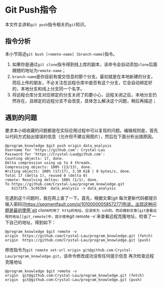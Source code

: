 # Git Push指令
本文件主讲和`git push`指令相关的`git`知识。

## 指令分析
本小节简述`git bush [remote-name] [branch-name]`指令。
1. 如果你是通过`git clone`指令得到线上库的副本，该命令会自动添加`clone`后面跟随的地址为`remote-name`；
2. `branch-name`是你目前有提交信息的那个分支。最初就是在本地新建的分支，而后上传的朋友，不必关注在远程仓库中是否有这个分支，它会自动绑定好的，本地分支和线上分支同一个名字。
3. 将远程仓库分支对应绑定的分支关闭了的要小心，远程关闭之后，本地分支仍然存在，且绑定的远程分支不会改变，具体怎么解决这个问题，稍后再描述；


## 遇到的问题
要求本小结收藏的问题都是在实际应用过程中可以复现的问题。编辑规则是，首先以代码方式贴出错误的信息（允许但不建议用图片），然后在下面分析出错原因。
```
@program_knowledge $git push origin data_analysis
Username for 'https://github.com': Crystal-Lau
Password for 'https://Crystal-Lau@github.com': 
Counting objects: 17, done.
Delta compression using up to 4 threads.
Compressing objects: 100% (13/13), done.
Writing objects: 100% (17/17), 3.30 KiB | 0 bytes/s, done.
Total 17 (delta 1), reused 0 (delta 0)
remote: Resolving deltas: 100% (1/1), done.
To https://github.com/Crystal-Lau/program_knowledge.git
   b1173f5..5c953b9  data_analysis -> data_analysis
```
在遇到这个问题时，我在网上查了一下。首先，根据文章[git 每次更新代码都提示输入密码][https://segmentfault.com/q/1010000005857277]所说，出现这种问题是最初使用`git clone`时用了 http的地址，应该改为 ssh的。而后搜到文章[git查看远程的地址][git_remote]中，提示使用`git remote -v`来查看远程克隆地址，检查了一下自己的地址，得到如下：
```
@program_knowledge $git remote -v
origin  https://github.com/Crystal-Lau/program_knowledge.git (fetch)
origin  https://github.com/Crystal-Lau/program_knowledge.git (push)
```
修改指令为`git remote set-url origin git@github.com:Crystal-Lau/program_knowledge.git`，该命令修改成功没有任何提示信息
再次检查远程克隆地址
```
@program_knowledge $git remote -v
origin  git@github.com:Crystal-Lau/program_knowledge.git (fetch)
origin  git@github.com:Crystal-Lau/program_knowledge.git (push)
```


[git_remote]: http://weitao1026.iteye.com/blog/2328063